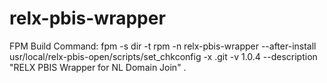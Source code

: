 # relx-pbis-wrapper
FPM Build Command:
 fpm -s dir -t rpm -n relx-pbis-wrapper --after-install usr/local/relx-pbis-open/scripts/set_chkconfig -x .git -v 1.0.4 --description "RELX PBIS Wrapper for NL Domain Join" .
